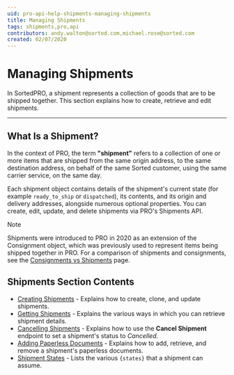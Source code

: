 ```yaml
---
uid: pro-api-help-shipments-managing-shipments
title: Managing Shipments
tags: shipments,pro,api
contributors: andy.walton@sorted.com,michael.rose@sorted.com
created: 02/07/2020
---
```

# Managing Shipments

In SortedPRO, a shipment represents a collection of goods that are to be shipped together. This section explains how to create, retrieve and edit shipments.

---

## What Is a Shipment?

In the context of PRO, the term **"shipment"** refers to a collection of one or more items that are shipped from the same origin address, to the same destination address, on behalf of the same Sorted customer, using the same carrier service, on the same day.

Each shipment object contains details of the shipment's current state (for example `ready_to_ship` or `dispatched`), its contents, and its origin and delivery addresses, alongside numerous optional properties. You can create, edit, update, and delete shipments via PRO's Shipments API.

> [!NOTE]
>
> Shipments were introduced to PRO in 2020 as an extension of the Consignment object, which was previously used to represent items being shipped together in PRO. For a comparison of shipments and consignments, see the [Consignments vs Shipments](/pro/api/shipments/consignments_vs_shipments.html) page.

## Shipments Section Contents

* [Creating Shipments](/pro/api/shipments/creating_shipments.html) - Explains how to create, clone, and update shipments.
* [Getting Shipments](/pro/api/shipments/getting_shipments.html) - Explains the various ways in which you can retrieve shipment details.
* [Cancelling Shipments](/pro/api/shipments/cancelling_shipments.html) - Explains how to use the **Cancel Shipment** endpoint to set a shipment's status to _Cancelled_.
* [Adding Paperless Documents](/pro/api/shipments/cancelling_shipments.html) - Explains how to add, retrieve, and remove a shipment's paperless documents. 
* [Shipment States](/pro/api/shipments/shipment_states.html) - Lists the various `{states}` that a shipment can assume.